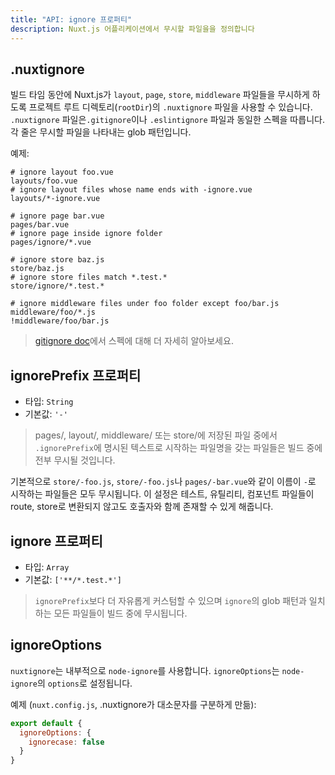 ```yaml
---
title: "API: ignore 프로퍼티"
description: Nuxt.js 어플리케이션에서 무시할 파일을을 정의합니다
---
```


## .nuxtignore

빌드 타임 동안에 Nuxt.js가 `layout`, `page`, `store`, `middleware` 파일들을 무시하게 하도록 프로젝트 루트 디렉토리(`rootDir`)의 `.nuxtignore` 파일을 사용할 수 있습니다.
`.nuxtignore` 파일은`.gitignore`이나 `.eslintignore` 파일과 동일한 스펙을 따릅니다. 각 줄은 무시할 파일을 나타내는 glob 패턴입니다.

예제:

```
# ignore layout foo.vue
layouts/foo.vue
# ignore layout files whose name ends with -ignore.vue
layouts/*-ignore.vue

# ignore page bar.vue
pages/bar.vue
# ignore page inside ignore folder
pages/ignore/*.vue

# ignore store baz.js
store/baz.js
# ignore store files match *.test.*
store/ignore/*.test.*

# ignore middleware files under foo folder except foo/bar.js
middleware/foo/*.js
!middleware/foo/bar.js
```

> [gitignore doc](https://git-scm.com/docs/gitignore)에서 스펙에 대해 더 자세히 알아보세요.

## ignorePrefix 프로퍼티

- 타입: `String`
- 기본값: `'-'`

> pages/, layout/, middleware/ 또는 store/에 저장된 파일 중에서 `.ignorePrefix`에 명시된 텍스트로 시작하는 파일명을 갖는 파일들은 빌드 중에 전부 무시될 것입니다.

기본적으로 `store/-foo.js`, `store/-foo.js`나 `pages/-bar.vue`와 같이 이름이 `-`로 시작하는 파일들은 모두 무시됩니다. 이 설정은 테스트, 유틸리티, 컴포넌트 파일들이 route, store로 변환되지 않고도 호출자와 함께 존재할 수 있게 해줍니다.

## ignore 프로퍼티

- 타입: `Array`
- 기본값: `['**/*.test.*']`

> `ignorePrefix`보다 더 자유롭게 커스텀할 수 있으며 `ignore`의 glob 패턴과 일치하는 모든 파일들이 빌드 중에 무시됩니다.

## ignoreOptions

`nuxtignore`는 내부적으로 `node-ignore`를 사용합니다. `ignoreOptions`는 `node-ignore`의 `options`로 설정됩니다.

예제 (`nuxt.config.js`, .nuxtignore가 대소문자를 구분하게 만듦):

```js
export default {
  ignoreOptions: {
    ignorecase: false
  }
}
```
